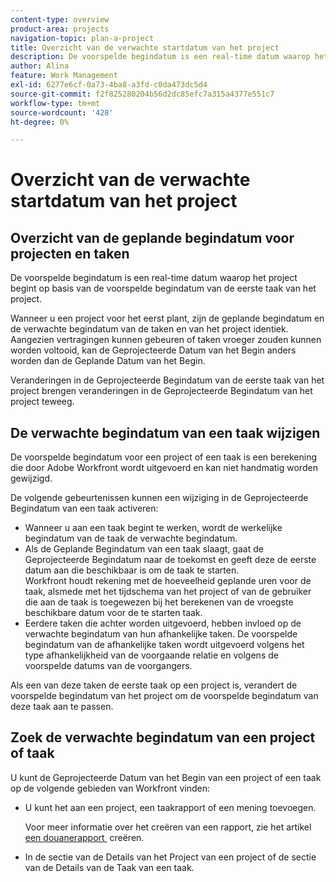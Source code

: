 ```yaml
---
content-type: overview
product-area: projects
navigation-topic: plan-a-project
title: Overzicht van de verwachte startdatum van het project
description: De voorspelde begindatum is een real-time datum waarop het project begint op basis van de verwachte begindatum van de eerste taak van het project.
author: Alina
feature: Work Management
exl-id: 6277e6cf-0a73-4ba8-a3fd-c0da473dc5d4
source-git-commit: f2f825280204b56d2dc85efc7a315a4377e551c7
workflow-type: tm+mt
source-wordcount: '428'
ht-degree: 0%

---
```


# Overzicht van de verwachte startdatum van het project

## Overzicht van de geplande begindatum voor projecten en taken

De voorspelde begindatum is een real-time datum waarop het project begint op basis van de voorspelde begindatum van de eerste taak van het project. 

Wanneer u een project voor het eerst plant, zijn de geplande begindatum en de verwachte begindatum van de taken en van het project identiek. Aangezien vertragingen kunnen gebeuren of taken vroeger zouden kunnen worden voltooid, kan de Geprojecteerde Datum van het Begin anders worden dan de Geplande Datum van het Begin. 

Veranderingen in de Geprojecteerde Begindatum van de eerste taak van het project brengen veranderingen in de Geprojecteerde Begindatum van het project teweeg. 

## De verwachte begindatum van een taak wijzigen

De voorspelde begindatum voor een project of een taak is een berekening die door Adobe Workfront wordt uitgevoerd en kan niet handmatig worden gewijzigd. 

De volgende gebeurtenissen kunnen een wijziging in de Geprojecteerde Begindatum van een taak activeren:

* Wanneer u aan een taak begint te werken, wordt de werkelijke begindatum van de taak de verwachte begindatum.
* Als de Geplande Begindatum van een taak slaagt, gaat de Geprojecteerde Begindatum naar de toekomst en geeft deze de eerste datum aan die beschikbaar is om de taak te starten.\
  Workfront houdt rekening met de hoeveelheid geplande uren voor de taak, alsmede met het tijdschema van het project of van de gebruiker die aan de taak is toegewezen bij het berekenen van de vroegste beschikbare datum voor de te starten taak. 
* Eerdere taken die achter worden uitgevoerd, hebben invloed op de verwachte begindatum van hun afhankelijke taken. De voorspelde begindatum van de afhankelijke taken wordt uitgevoerd volgens het type afhankelijkheid van de voorgaande relatie en volgens de voorspelde datums van de voorgangers. 

Als een van deze taken de eerste taak op een project is, verandert de voorspelde begindatum van het project om de voorspelde begindatum van deze taak aan te passen. 

## Zoek de verwachte begindatum van een project of taak

U kunt de Geprojecteerde Datum van het Begin van een project of een taak op de volgende gebieden van Workfront vinden:

* U kunt het aan een project, een taakrapport of een mening toevoegen.

  Voor meer informatie over het creëren van een rapport, zie het artikel [&#x200B; een douanerapport &#x200B;](../../../reports-and-dashboards/reports/creating-and-managing-reports/create-custom-report.md) creëren.

* In de sectie van de Details van het Project van een project of de sectie van de Details van de Taak van een taak.
